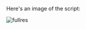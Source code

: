 Here's an image of the script:

![fullres](https://cdn.discordapp.com/attachments/777896239857270846/818319014971441179/com.martinmagni.fancade_Screenshot_2021.03.08_10.33.58.png)